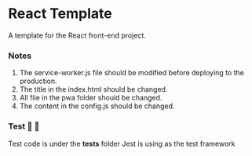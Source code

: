 # React Template

A template for the React front-end project.

### Notes

1. The service-worker.js file should be modified before deploying to the production.
2. The title in the index.html should be changed.
3. All file in the pwa folder should be changed.
4. The content in the config.js should be changed.

### Test :tada: :tada:

Test code is under the __tests__ folder
Jest is using as the test framework
